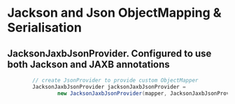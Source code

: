# Jackson and Json ObjectMapping & Serialisation

## JacksonJaxbJsonProvider. Configured to use both Jackson and JAXB annotations

```java
        // create JsonProvider to provide custom ObjectMapper
        JacksonJaxbJsonProvider jacksonJaxbJsonProvider =
                new JacksonJaxbJsonProvider(mapper, JacksonJaxbJsonProvider.DEFAULT_ANNOTATIONS);
```
